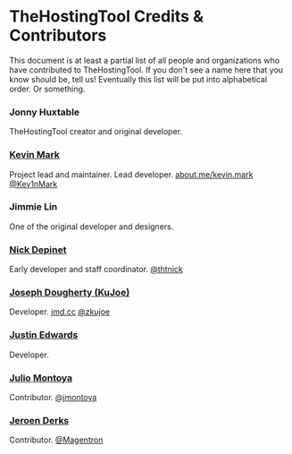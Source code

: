 # TheHostingTool Credits &amp; Contributors
This document is at least a partial list of all people and
organizations who have contributed to TheHostingTool. If you don't see a name
here that you know should be, tell us! Eventually this list will be put into
alphabetical order. Or something.

### Jonny Huxtable
TheHostingTool creator and original developer.

### [Kevin Mark](https://github.com/kmark)
Project lead and maintainer. Lead developer.
[about.me/kevin.mark](http://about.me/kevin.mark)
[@Kev1nMark](https://twitter.com/Kev1nMark)

### Jimmie Lin
One of the original developer and designers.

### [Nick Depinet](https://github.com/nickdepinet)
Early developer and staff coordinator. [@thtnick](https://twitter.com/thtnick)

### [Joseph Dougherty (KuJoe)](https://github.com/KuJoe)
Developer. [jmd.cc](http://jmd.cc/) [@zkujoe](https://twitter.com/zkujoe)

### [Justin Edwards](https://github.com/justinedwards)
Developer.

### [Julio Montoya](https://github.com/jmontoyaa)
Contributor. [@jmontoya](https://twitter.com/jmontoya)

### [Jeroen Derks](https://github.com/magentron)
Contributor. [@Magentron](https://twitter.com/Magentron)
